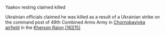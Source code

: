 Yaakov resting claimed killed 

Ukrainian officials claimed he was killed as a result of a Ukrainian strike on the command post of 49th Combined Arms Army in [Chornobayivka airfield](https://en.m.wikipedia.org/wiki/Kherson_International_Airport "Kherson International Airport") in the [Kherson Raion](https://en.m.wikipedia.org/wiki/Kherson_Raion "Kherson Raion").[[16]](https://en.m.wikipedia.org/wiki/List_of_Russian_generals_killed_during_the_2022_invasion_of_Ukraine#cite_note-18)[[15]](https://en.m.wikipedia.org/wiki/List_of_Russian_generals_killed_during_the_2022_invasion_of_Ukraine#cite_note-SeventhGeneral-17)